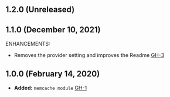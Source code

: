 ## 1.2.0 (Unreleased)
## 1.1.0 (December 10, 2021)

ENHANCEMENTS:

- Removes the provider setting and improves the Readme [GH-3](https://github.com/terraform-alicloud-modules/terraform-alicloud-memcache/pull/3)

## 1.0.0 (February 14, 2020)

- **Added:** `memcache module` [GH-1](https://github.com/terraform-alicloud-modules/terraform-alicloud-memcache/pull/1)
